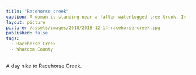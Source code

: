 ```yaml
---
title: "Racehorse creek"
caption: A woman is standing near a fallen waterlogged tree trunk. In the background is a rapid creek backed by pine trees. A waterfall is in the distance.
layout: picture
picture: /assets/images/2018/2018-12-14-racehorse-creek.jpg
published: false
tags:
  - Racehorse Creek
  - Whatcom County
---
```

A day hike to Racehorse Creek.